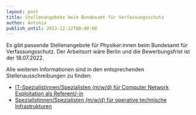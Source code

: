 ```yaml
---
layout: post
title: Stellenangebote beim Bundesamt für Verfassungsschutz
author: Antonia
publish_until: 2022-12-22T00:00:00
---
```


Es gibt passende Stellenangebote für Physiker:innen beim Bundesamt für Verfassungsschutz.
Der Arbeitsort wäre Berlin und 
die Bewerbungsfrist ist der 18.07.2022.

Alle weiteren Informationen sind in den entsprechenden Stellenausschreibungen zu finden:

* [IT-Spezialistinnen/Spezialisten (m/w/d) für Computer Network Exploitation als Referent/-in](/dokumente/ausschreibungen_jobboerse/2022-06-22-bfv1.pdf)
* [Spezialistinnen/Spezialisten (m/w/d) für operative technische Infrastrukturen](/dokumente/ausschreibungen_jobboerse/2022-06-22-bfv2.pdf)
